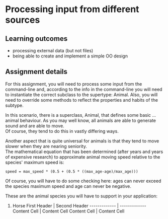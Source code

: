 # Processing input from different sources #

## Learning outcomes ##
* processing external data (but not files)
* being able to create and implement a simple OO design

## Assignment details ##
For this assignment, you will need to process some input from the command-line and, 
according to the info in the command-line you will need to instantiate the correct subclass to the supertype: Animal.
Also, you will need to override some methods to reflect the properties and habits of the subtype.

In this scenario, there is a superclass, Animal, that defines some basic ... animal behaviour. 
As you may well know, all animals are able to generate sound and are able to move.  
Of course, they tend to do this in vastly differing ways.

Another aspect that is quite universal for animals is that they tend to move slower when they are nearing seniority.  
The mathematical equation that has been determined (after years and years of expensive research)
 to approximate animal moving speed relative to the species' maximum speed is:  

```
speed = max_speed * (0.5 + (0.5 * ((max_age-age)/max_age)))
```

Of course, you will have to do some checking here: ages can never exceed the species maximum speed and age can never be negative.  

These are the animal species you will have to support in your application:
1. Horse
First Header  | Second Header
------------- | -------------
Content Cell  | Content Cell
Content Cell  | Content Cell
